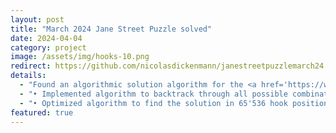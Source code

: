```yaml
---
layout: post
title: "March 2024 Jane Street Puzzle solved"
date: 2024-04-04
category: project
image: /assets/img/hooks-10.png
redirect: https://github.com/nicolasdickenmann/janestreetpuzzlemarch24
details:
  - "Found an algorithmic solution algorithm for the <a href='https://www.janestreet.com/puzzles/hooks-10-index/'>Jane Street Puzzle March 2024</a>."
  - "• Implemented algorithm to backtrack through all possible combinations using C++."
  - "• Optimized algorithm to find the solution in 65'536 hook positions in under 20 minutes on my laptop."
featured: true
---
```

